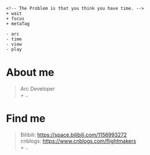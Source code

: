 ```
<!-- The Problem is that you think you have time. -->
+ wait
+ focus
+ metaTag

- arc
- time
- view
- play
```

# About me
> Arc Developer  
> \+ ..

# Find me
> Bilibili: https://space.bilibili.com/1156993272  
> cnblogs: https://www.cnblogs.com/flightmakers  
> \+ ..
